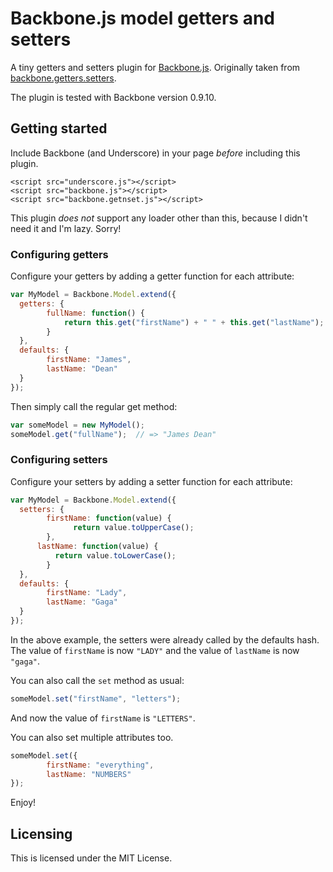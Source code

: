 Backbone.js model getters and setters
=====================================

A tiny getters and setters plugin for [Backbone.js](http://documentcloud.github.com/backbone). Originally taken from [backbone.getters.setters](https://github.com/berzniz/backbone.getters.setters).

The plugin is tested with Backbone version 0.9.10.

## Getting started

Include Backbone (and Underscore) in your page _before_ including this plugin.

    <script src="underscore.js"></script>
    <script src="backbone.js"></script>
    <script src="backbone.getnset.js"></script>

This plugin _does not_ support any loader other than this, because I didn't need it and I'm lazy. Sorry!

### Configuring getters

Configure your getters by adding a getter function for each attribute:

```js
var MyModel = Backbone.Model.extend({
  getters: {
  		fullName: function() {
		    return this.get("firstName") + " " + this.get("lastName");
	    }
  },
  defaults: {
    	firstName: "James",
    	lastName: "Dean"
  }
});
```

Then simply call the regular get method:

```js
var someModel = new MyModel();
someModel.get("fullName");  // => "James Dean"
```

### Configuring setters

Configure your setters by adding a setter function for each attribute:

```js
var MyModel = Backbone.Model.extend({
  setters: {
    	firstName: function(value) {
		      return value.toUpperCase();
	    },
      lastName: function(value) {
  	      return value.toLowerCase();
	    }
  },
  defaults: {
    	firstName: "Lady",
    	lastName: "Gaga"
  }
});
```

In the above example, the setters were already called by the defaults hash. The value of `firstName` is now `"LADY"` and the value of `lastName` is now `"gaga"`.

You can also call the `set` method as usual:

```js
someModel.set("firstName", "letters");
```

And now the value of `firstName` is `"LETTERS"`.

You can also set multiple attributes too.

```js
someModel.set({
		firstName: "everything",
		lastName: "NUMBERS"
});
```

Enjoy!


## Licensing

This is licensed under the MIT License.
